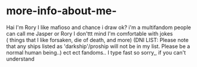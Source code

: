# more-info-about-me-
Hai I'm Rory 
I like mafioso and chance
i draw ok?
i'm a multifandom 
people can call me Jasper or Rory I don'ttt mind I'm comfortable with jokes  
( things that I like forsaken, die of death, and more) (DNI LIST: Please note that any ships listed as 'darkship'/proship will not be   in my list. Please be a normal human being..) ect ect fandoms.. 
I type fast so sorry,, if you can't understand  

